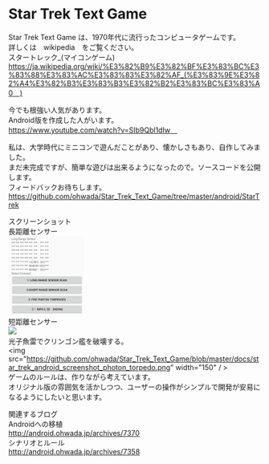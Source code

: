 # Star Trek Text Game

 Star Trek Text Game は、1970年代に流行ったコンピュータゲームです。<br/>
詳しくは　wikipedia　をご覧ください。<br/>
スタートレック_(マイコンゲーム) <br/>
https://ja.wikipedia.org/wiki/%E3%82%B9%E3%82%BF%E3%83%BC%E3%83%88%E3%83%AC%E3%83%83%E3%82%AF_(%E3%83%9E%E3%82%A4%E3%82%B3%E3%83%B3%E3%82%B2%E3%83%BC%E3%83%A0　)<br/>

今でも根強い人気があります。<br/>
Android版を作成した人がいます。<br/>
https://www.youtube.com/watch?v=SIb9Qbl1dIw　<br/>

私は、大学時代にミニコンで遊んだことがあり、懐かしさもあり、自作してみました。<br/>
まだ未完成ですが、簡単な遊びは出来るようになったので。ソースコードを公開します。<br/>
フィードバックお待ちします。<br/>
https://github.com/ohwada/Star_Trek_Text_Game/tree/master/android/StarTrek <br/>

スクリーンショット <br/>
長距離センサー <br/>
<img src="https://github.com/ohwada/Star_Trek_Text_Game/blob/master/docs/star_trek_android_screenshot_long_renge_sensor.png" width="150"  /> <br/>
短距離センサー <br/>
<img src="https://github.com/ohwada/Star_Trek_Text_Game/blob/master/docs/star_trek_android_screenshot_lshort_renge_sensor.png" width="150"  /> <br/>
光子魚雷でクリンゴン艦を破壊する。<br/>
<img src="https://github.com/ohwada/Star_Trek_Text_Game/blob/master/docs/star_trek_android_screenshot_photon_torpedo.png" width="150"  / > <br/>
ゲームのルールは、作りながら考えています。 <br/>
オリジナル版の雰囲気を活かしつつ、ユーザーの操作がシンプルで開発が安易になるようにしたいと思います。 <br/>

関連するブログ <br/>
Androidへの移植 <br/>
http://android.ohwada.jp/archives/7370 <br/>
シナリオとルール <br/>
http://android.ohwada.jp/archives/7358 <br/>

